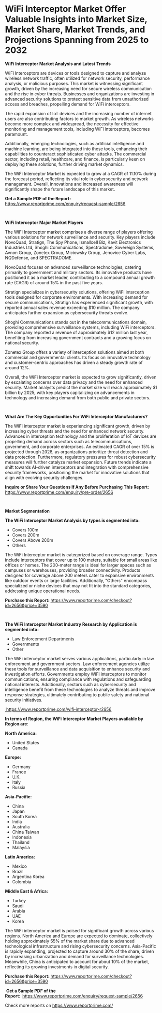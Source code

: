 <p><h1>WiFi Interceptor Market Offer Valuable Insights into Market Size, Market Share, Market Trends, and Projections Spanning from 2025 to 2032</h1></p><p><strong>WiFi Interceptor Market Analysis and Latest Trends</strong></p>
<p><p>WiFi Interceptors are devices or tools designed to capture and analyze wireless network traffic, often utilized for network security, performance analysis, or malicious purposes. This market is witnessing significant growth, driven by the increasing need for secure wireless communication and the rise in cyber threats. Businesses and organizations are investing in advanced security solutions to protect sensitive data from unauthorized access and breaches, propelling demand for WiFi interceptors.</p><p>The rapid expansion of IoT devices and the increasing number of internet users are also contributing factors to market growth. As wireless networks become more complex and widespread, the necessity for effective monitoring and management tools, including WiFi interceptors, becomes paramount. </p><p>Additionally, emerging technologies, such as artificial intelligence and machine learning, are being integrated into these tools, enhancing their capabilities to counteract sophisticated cyber attacks. The commercial sector, including retail, healthcare, and finance, is particularly keen on deploying these solutions, further driving market dynamics. </p><p>The WiFi Interceptor Market is expected to grow at a CAGR of 11.10% during the forecast period, reflecting its vital role in cybersecurity and network management. Overall, innovations and increased awareness will significantly shape the future landscape of this market.</p></p>
<p><strong>Get a Sample PDF of the Report:&nbsp;</strong> <a href="https://www.reportprime.com/enquiry/request-sample/2656?utm_campaign=2755&utm_medium=2&utm_source=Github&utm_content=ia&utm_term=18032025&utm_id=wifi-interceptor">https://www.reportprime.com/enquiry/request-sample/2656</a></p>
<p>&nbsp;</p>
<p><strong>WiFi Interceptor Major Market Players</strong></p>
<p><p>The WiFi Interceptor market comprises a diverse range of players offering various solutions for network surveillance and security. Key players include NovoQuad, Stratign, The Spy Phone, Ismallcell Biz, Kavit Electronics Industries Ltd, Shoghi Communications, Spectradome, Sovereign Systems, Avnon Group, Zonetex Group, Miciowsky Group, Jenovice Cyber Labs, NQDefense, and SPECTRADOME.</p><p>NovoQuad focuses on advanced surveillance technologies, catering primarily to government and military sectors. Its innovative products have positioned it as a market leader, contributing to a compound annual growth rate (CAGR) of around 15% in the past five years.</p><p>Stratign specializes in cybersecurity solutions, offering WiFi interception tools designed for corporate environments. With increasing demand for secure communications, Stratign has experienced significant growth, with reported annual sales revenue exceeding $10 million. The company anticipates further expansion as cybersecurity threats evolve.</p><p>Shoghi Communications stands out in the telecommunications domain, providing comprehensive surveillance systems, including WiFi interceptors. The company reported a revenue of approximately $12 million last year, benefiting from increasing government contracts and a growing focus on national security.</p><p>Zonetex Group offers a variety of interception solutions aimed at both commercial and governmental clients. Its focus on innovative technology and customer-centric approaches has driven a steady growth rate of around 12%.</p><p>Overall, the WiFi Interceptor market is expected to grow significantly, driven by escalating concerns over data privacy and the need for enhanced security. Market analysts predict the market size will reach approximately $1 billion by 2025, with key players capitalizing on advancements in technology and increasing demand from both public and private sectors.</p></p>
<p>&nbsp;</p>
<p><strong>What Are The Key Opportunities For WiFi Interceptor Manufacturers?</strong></p>
<p><p>The WiFi interceptor market is experiencing significant growth, driven by increasing cyber threats and the need for enhanced network security. Advances in interception technology and the proliferation of IoT devices are propelling demand across sectors such as telecommunications, government, and corporate enterprises. An estimated CAGR of over 15% is projected through 2028, as organizations prioritize threat detection and data protection. Furthermore, regulatory pressures for robust cybersecurity measures will further catalyze market expansion. Future trends indicate a shift towards AI-driven interceptors and integration with comprehensive security frameworks, positioning the market for innovative solutions that align with evolving security challenges.</p></p>
<p><strong>Inquire or Share Your Questions If Any Before Purchasing This Report:</strong> <a href="https://www.reportprime.com/enquiry/pre-order/2656?utm_campaign=2755&utm_medium=2&utm_source=Github&utm_content=ia&utm_term=18032025&utm_id=wifi-interceptor">https://www.reportprime.com/enquiry/pre-order/2656</a></p>
<p>&nbsp;</p>
<p><strong>Market Segmentation</strong></p>
<p><strong>The WiFi Interceptor Market Analysis by types is segmented into:</strong></p>
<p><ul><li>Covers 100m</li><li>Covers 200m</li><li>Covers Above 200m</li><li>Others</li></ul></p>
<p><p>The WiFi Interceptor market is categorized based on coverage range. Types include interceptors that cover up to 100 meters, suitable for small areas like offices or homes. The 200-meter range is ideal for larger spaces such as campuses or warehouses, providing broader connectivity. Products designed for coverage above 200 meters cater to expansive environments like outdoor events or large facilities. Additionally, "Others" encompass specialized or niche devices that may not fit into the standard categories, addressing unique operational needs.</p></p>
<p><strong>Purchase this Report:&nbsp;</strong><a href="https://www.reportprime.com/checkout?id=2656&price=3590&utm_campaign=2755&utm_medium=2&utm_source=Github&utm_content=ia&utm_term=18032025&utm_id=wifi-interceptor">https://www.reportprime.com/checkout?id=2656&price=3590</a></p>
<p>&nbsp;</p>
<p><strong>The WiFi Interceptor Market Industry Research by Application is segmented into:</strong></p>
<p><ul><li>Law Enforcement Departments</li><li>Governments</li><li>Other</li></ul></p>
<p><p>The WiFi interceptor market serves various applications, particularly in law enforcement and government sectors. Law enforcement agencies utilize these tools for surveillance and data acquisition to enhance security and investigation efforts. Governments employ WiFi interceptors to monitor communications, ensuring compliance with regulations and safeguarding national interests. Additionally, sectors such as cybersecurity and intelligence benefit from these technologies to analyze threats and improve response strategies, ultimately contributing to public safety and national security initiatives.</p></p>
<p><a href="https://www.reportprime.com/wifi-interceptor-r2656?utm_campaign=2755&utm_medium=2&utm_source=Github&utm_content=ia&utm_term=18032025&utm_id=wifi-interceptor">&nbsp;https://www.reportprime.com/wifi-interceptor-r2656</a></p>
<p><strong>In terms of Region, the WiFi Interceptor Market Players available by Region are:</strong></p>
<p>
    <p> <strong> North America: </strong>
        <ul>
            <li>United States</li>
            <li>Canada</li>
        </ul>
        </p> 
    <p> <strong> Europe: </strong>
        <ul>
            <li>Germany</li>
            <li>France</li>
            <li>U.K.</li>
            <li>Italy</li>
            <li>Russia</li>
        </ul>
        </p> 
    <p> <strong> Asia-Pacific: </strong>
        <ul>
            <li>China</li>
            <li>Japan</li>
            <li>South Korea</li>
            <li>India</li>
            <li>Australia</li>
            <li>China Taiwan</li>
            <li>Indonesia</li>
            <li>Thailand</li>
            <li>Malaysia</li>
        </ul>
        </p> 
    <p> <strong> Latin America: </strong>
        <ul>
            <li>Mexico</li>
            <li>Brazil</li>
            <li>Argentina Korea</li>
            <li>Colombia</li>
        </ul>
        </p> 
    <p> <strong> Middle East & Africa: </strong>
        <ul>
            <li>Turkey</li>
            <li>Saudi</li>
            <li>Arabia</li>
            <li>UAE</li>
            <li>Korea</li>
        </ul>
    </p>
    </p>
<p><p>The WiFi interceptor market is poised for significant growth across various regions. North America and Europe are expected to dominate, collectively holding approximately 55% of the market share due to advanced technological infrastructure and rising cybersecurity concerns. Asia-Pacific is rapidly expanding, projected to capture around 30% of the share, driven by increasing urbanization and demand for surveillance technologies. Meanwhile, China is anticipated to account for about 10% of the market, reflecting its growing investments in digital security.</p></p>
<p><strong>Purchase this Report: </strong><a href="https://www.reportprime.com/checkout?id=2656&price=3590&utm_campaign=2755&utm_medium=2&utm_source=Github&utm_content=ia&utm_term=18032025&utm_id=wifi-interceptor">https://www.reportprime.com/checkout?id=2656&price=3590</a></p>
<p>&nbsp;<strong>Get a Sample PDF of the Report:&nbsp;&nbsp;</strong><a href="https://www.reportprime.com/enquiry/request-sample/2656?utm_campaign=2755&utm_medium=2&utm_source=Github&utm_content=ia&utm_term=18032025&utm_id=wifi-interceptor">https://www.reportprime.com/enquiry/request-sample/2656</a></p>
<p><strong></strong></p>
<p>Check more reports on <a href="https://www.reportprime.com/?utm_campaign=2755&utm_medium=2&utm_source=Github&utm_content=ia&utm_term=18032025&utm_id=wifi-interceptor">https://www.reportprime.com/</a></p>